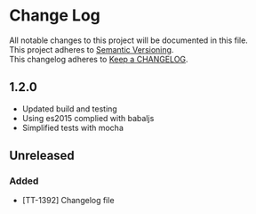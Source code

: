 # Change Log
All notable changes to this project will be documented in this file.  
This project adheres to [Semantic Versioning](http://semver.org/).  
This changelog adheres to [Keep a CHANGELOG](http://keepachangelog.com/).  

## 1.2.0

- Updated build and testing
- Using es2015 complied with babaljs
- Simplified tests with mocha

## Unreleased
### Added
- [TT-1392] Changelog file
